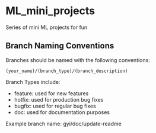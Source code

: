 # ML_mini_projects
Series of mini ML projects for fun

## Branch Naming Conventions
Branches should be named with the following conventions:

```
(your_name)/(branch_type)/(branch_description)
```
Branch Types include:
- feature: used for new features
- hotfix: used for production bug fixes
- bugfix: used for regular bug fixes
- doc: used for documentation purposes

Example branch name:
gyi/doc/update-readme